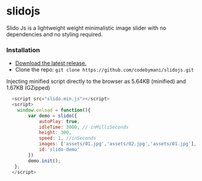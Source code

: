 # slidojs
Slido Js is a lightweight weight minimalistic image slider with no dependencies and no styling required. 

### Installation
- [Download the latest release.](https://github.com/codebymani/slidojs/archive/master.zip)
- Clone the repo: `git clone https://github.com/codebymani/slidojs.git`

Injecting minified script directly to the browser as 5.64KB (minified) and 1.67KB (GZipped)
```javascript
  <script src="slido.min.js"></script>
  <script>
    window.onload = function(){
        var demo = slido({
            autoPlay: true,
            idleTime: 3000, // inMilliSeconds
            height: 300,
            speed: 1, //inSeconds
            images: ['assets/01.jpg','assets/02.jpg','assets/01.jpg'],
            id:'slido-demo'
        })
        demo.init();
   };
  </script>
```
